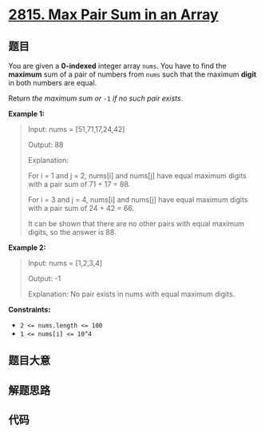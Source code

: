 # [2815. Max Pair Sum in an Array](https://leetcode.com/problems/max-pair-sum-in-an-array/)

## 题目

You are given a **0-indexed** integer array `nums`. You have to find the
**maximum** sum of a pair of numbers from `nums` such that the maximum
**digit** in both numbers are equal.

Return _the maximum sum or_ `-1` _if no such pair exists_.

**Example 1:**

> Input: nums = [51,71,17,24,42]
>
> Output: 88
>
> Explanation:
>
> For i = 1 and j = 2, nums[i] and nums[j] have equal maximum digits with a pair sum of 71 + 17 = 88.
>
> For i = 3 and j = 4, nums[i] and nums[j] have equal maximum digits with a pair sum of 24 + 42 = 66.
>
> It can be shown that there are no other pairs with equal maximum digits, so the answer is 88.

**Example 2:**

> Input: nums = [1,2,3,4]
>
> Output: -1
>
> Explanation: No pair exists in nums with equal maximum digits.

**Constraints:**

- `2 <= nums.length <= 100`
- `1 <= nums[i] <= 10^4`

## 题目大意

## 解题思路

## 代码

```javascript

```
